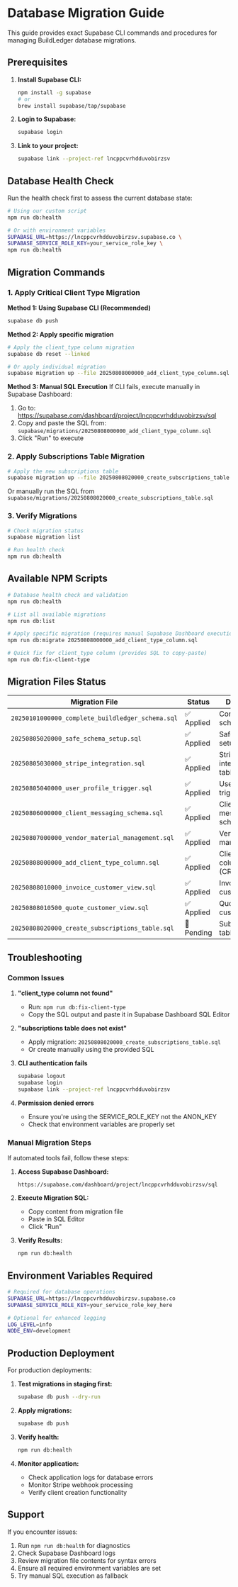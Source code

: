 # Database Migration Guide

This guide provides exact Supabase CLI commands and procedures for managing BuildLedger database migrations.

## Prerequisites

1. **Install Supabase CLI:**
   ```bash
   npm install -g supabase
   # or
   brew install supabase/tap/supabase
   ```

2. **Login to Supabase:**
   ```bash
   supabase login
   ```

3. **Link to your project:**
   ```bash
   supabase link --project-ref lncppcvrhdduvobirzsv
   ```

## Database Health Check

Run the health check first to assess the current database state:

```bash
# Using our custom script
npm run db:health

# Or with environment variables
SUPABASE_URL=https://lncppcvrhdduvobirzsv.supabase.co \
SUPABASE_SERVICE_ROLE_KEY=your_service_role_key \
npm run db:health
```

## Migration Commands

### 1. Apply Critical Client Type Migration

**Method 1: Using Supabase CLI (Recommended)**
```bash
supabase db push
```

**Method 2: Apply specific migration**
```bash
# Apply the client_type column migration
supabase db reset --linked

# Or apply individual migration
supabase migration up --file 20250808000000_add_client_type_column.sql
```

**Method 3: Manual SQL Execution**
If CLI fails, execute manually in Supabase Dashboard:

1. Go to: https://supabase.com/dashboard/project/lncppcvrhdduvobirzsv/sql
2. Copy and paste the SQL from: `supabase/migrations/20250808000000_add_client_type_column.sql`
3. Click "Run" to execute

### 2. Apply Subscriptions Table Migration

```bash
# Apply the new subscriptions table
supabase migration up --file 20250808020000_create_subscriptions_table.sql
```

Or manually run the SQL from `supabase/migrations/20250808020000_create_subscriptions_table.sql`

### 3. Verify Migrations

```bash
# Check migration status
supabase migration list

# Run health check
npm run db:health
```

## Available NPM Scripts

```bash
# Database health check and validation
npm run db:health

# List all available migrations
npm run db:list

# Apply specific migration (requires manual Supabase Dashboard execution)
npm run db:migrate 20250808000000_add_client_type_column.sql

# Quick fix for client_type column (provides SQL to copy-paste)
npm run db:fix-client-type
```

## Migration Files Status

| Migration File | Status | Description |
|---------------|--------|-------------|
| `20250101000000_complete_buildledger_schema.sql` | ✅ Applied | Complete initial schema |
| `20250805020000_safe_schema_setup.sql` | ✅ Applied | Safe schema setup |
| `20250805030000_stripe_integration.sql` | ✅ Applied | Stripe integration tables |
| `20250805040000_user_profile_trigger.sql` | ✅ Applied | User profile triggers |
| `20250806000000_client_messaging_schema.sql` | ✅ Applied | Client messaging schema |
| `20250807000000_vendor_material_management.sql` | ✅ Applied | Vendor/material management |
| `20250808000000_add_client_type_column.sql` | ✅ Applied | Client type column (CRITICAL) |
| `20250808010000_invoice_customer_view.sql` | ✅ Applied | Invoice customer view |
| `20250808010500_quote_customer_view.sql` | ✅ Applied | Quote customer view |
| `20250808020000_create_subscriptions_table.sql` | 🔄 Pending | Subscriptions table (NEW) |

## Troubleshooting

### Common Issues

1. **"client_type column not found"**
   - Run: `npm run db:fix-client-type`
   - Copy the SQL output and paste it in Supabase Dashboard SQL Editor

2. **"subscriptions table does not exist"**
   - Apply migration: `20250808020000_create_subscriptions_table.sql`
   - Or create manually using the provided SQL

3. **CLI authentication fails**
   ```bash
   supabase logout
   supabase login
   supabase link --project-ref lncppcvrhdduvobirzsv
   ```

4. **Permission denied errors**
   - Ensure you're using the SERVICE_ROLE_KEY not the ANON_KEY
   - Check that environment variables are properly set

### Manual Migration Steps

If automated tools fail, follow these steps:

1. **Access Supabase Dashboard:**
   ```
   https://supabase.com/dashboard/project/lncppcvrhdduvobirzsv/sql
   ```

2. **Execute Migration SQL:**
   - Copy content from migration file
   - Paste in SQL Editor
   - Click "Run"

3. **Verify Results:**
   ```bash
   npm run db:health
   ```

## Environment Variables Required

```bash
# Required for database operations
SUPABASE_URL=https://lncppcvrhdduvobirzsv.supabase.co
SUPABASE_SERVICE_ROLE_KEY=your_service_role_key_here

# Optional for enhanced logging
LOG_LEVEL=info
NODE_ENV=development
```

## Production Deployment

For production deployments:

1. **Test migrations in staging first:**
   ```bash
   supabase db push --dry-run
   ```

2. **Apply migrations:**
   ```bash
   supabase db push
   ```

3. **Verify health:**
   ```bash
   npm run db:health
   ```

4. **Monitor application:**
   - Check application logs for database errors
   - Monitor Stripe webhook processing
   - Verify client creation functionality

## Support

If you encounter issues:

1. Run `npm run db:health` for diagnostics
2. Check Supabase Dashboard logs
3. Review migration file contents for syntax errors
4. Ensure all required environment variables are set
5. Try manual SQL execution as fallback